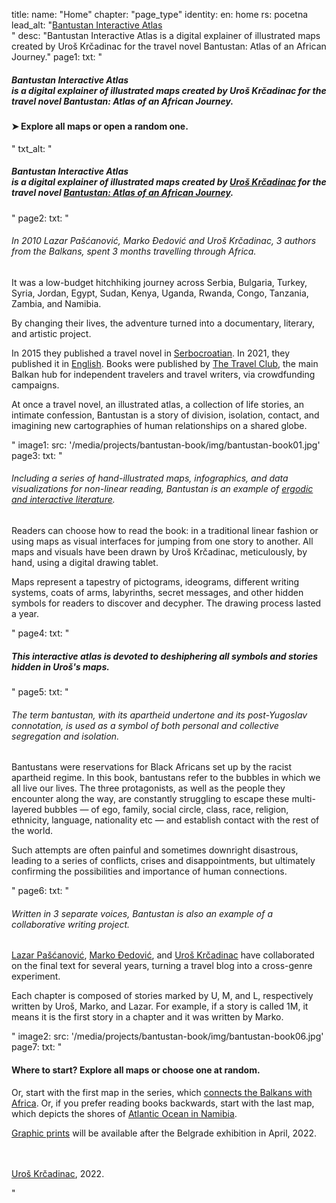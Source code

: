 title: 
    name: "Home"
    chapter: "page_type"
identity:
    en: home
    rs: pocetna
lead_alt: "<a href='/bantustan-interactive-atlas/home'>Bantustan Interactive Atlas</a><br>"
desc: "Bantustan Interactive Atlas is a digital explainer of illustrated maps created by Uroš Krčadinac for the travel novel Bantustan: Atlas of an African Journey."
page1:
    txt: "<h5><em>Bantustan Interactive Atlas</em> <br>is a digital explainer of illustrated maps created by Uroš Krčadinac for the travel novel Bantustan: Atlas of an African Journey.</h5>
<h4>➤ Explore <span class='all-maps-link'>all maps</span> or open a <span class='random-map-link'>random one</span>.</h4>"
    txt_alt: "<h5><em>Bantustan Interactive Atlas</em> <br>is a digital explainer of illustrated maps created by <a href='/work/about/' target='_blank'>Uroš Krčadinac</a> for the travel novel <a href='https://www.amazon.com/Bantustan-African-Journey-Lazar-Pascanovic/dp/B093B4M61M/' target='_blank'>Bantustan: Atlas of an African Journey</a>.</h5>"
page2:
    txt: "<h6>In 2010 Lazar Pašćanović, Marko Đedović and Uroš Krčadinac, 3 authors from the Balkans, spent 3 months travelling through Africa.</h6>
<p>It was a low-budget hitchhiking journey across Serbia, Bulgaria, Turkey, Syria, Jordan, Egypt, Sudan, Kenya, Uganda, Rwanda, Congo, Tanzania, Zambia, and Namibia.</p>
<p>By changing their lives, the adventure turned into a documentary, literary, and artistic project.</p>
<p>In 2015 they published a travel novel in <a href='/rad/projekti/bantustan-book/' target='_blank'>Serbocroatian</a>. In 2021, they published it in <a href='https://www.bantustanbook.com/' target='_blank'>English</a>. Books were published by <a href='https://www.thetravelclub.org/about-the-club' target='_blank'>The Travel Club</a>, the main Balkan hub for independent travelers and travel writers, via crowdfunding campaigns.</p>
<p>At once a travel novel, an illustrated atlas, a collection of life stories, an intimate confession, Bantustan is a story of division, isolation, contact, and imagining new cartographies of human relationships on a shared globe.</p>"
image1:
    src: '/media/projects/bantustan-book/img/bantustan-book01.jpg'
page3:
    txt: "<h6>Including a series of hand-illustrated maps, infographics, and data visualizations for non-linear reading, Bantustan is an example of <a href='https://www.articleworld.org/index.php/Ergodic_literature' target='_blank'>ergodic and interactive literature</a>.</h6>
<p>Readers can choose how to read the book: in a traditional linear fashion or using maps as visual interfaces for jumping from one story to another. All maps and visuals have been drawn by Uroš Krčadinac, meticulously, by hand, using a digital drawing tablet.</p>
<p>Maps represent a tapestry of pictograms, ideograms, different writing systems, coats of arms, labyrinths, secret messages, and other hidden symbols for readers to discover and decypher. The drawing process lasted a year.</p>"
page4:
    txt: "<h5>This interactive atlas is devoted to deshiphering all symbols and stories hidden in Uroš's maps.</h5>"
page5:
    txt: "<h6>The term bantustan, with its apartheid undertone and its post-Yugoslav connotation, is used as a symbol of both personal and collective segregation and isolation.</h6>
<p>Bantustans were reservations for Black Africans set up by the racist apartheid regime. In this book, bantustans refer to the bubbles in which we all live our lives. The three protagonists, as well as the people they encounter along the way, are constantly struggling to escape these multi-layered bubbles — of ego, family, social circle, class, race, religion, ethnicity, language, nationality etc — and establish contact with the rest of the world.</p>
<p>Such attempts are often painful and sometimes downright disastrous, leading to a series of conflicts, crises and disappointments, but ultimately confirming the possibilities and importance of human connections.</p>"
page6:
    txt: "<h6>Written in 3 separate voices, Bantustan is also an example of a collaborative writing project.</h6>
<p><a href='https://www.amazon.com/Lazar-Pascanovic/e/B0933FH8RS/' target='_blank'>Lazar Pašćanović</a>, <a href='https://www.amazon.com/Marko-Djedovic/e/B0936V89ZF/' target='_blank'>Marko Đedović</a>, and <a href='/work/about/' target='_blank'>Uroš Krčadinac</a> have collaborated on the final text for several years, turning a travel blog into a cross-genre experiment.</p>
<p>Each chapter is composed of stories marked by U, M, and L, respectively written by Uroš, Marko, and Lazar. For example, if a story is called 1M, it means it is the first story in a chapter and it was written by Marko.</p>"
image2:
    src: '/media/projects/bantustan-book/img/bantustan-book06.jpg'
page7:
    txt: "<h4 class='last-h4'>Where to start? Explore <span class='all-maps-link'>all maps</span> or choose one at <span class='random-map-link'>random</span>.</h4>
<p>Or, start with the first map in the series, which <a href='/bantustan-interactive-atlas/map/balkan-africa'>connects the Balkans with Africa</a>. Or, if you prefer reading books backwards, start with the last map, which depicts the shores of <a href='/bantustan-interactive-atlas/map/namibia'>Atlantic Ocean in Namibia</a>.</p>
<p><a href='/bantustan-interactive-atlas/prints'>Graphic prints</a> will be available after the Belgrade exhibition in April, 2022.</p>
<p><br><br><a href='/work/about/'>Uroš Krčadinac</a>, 2022.</p>"